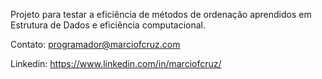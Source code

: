 Projeto para testar a eficiência de métodos de ordenação aprendidos em Estrutura de Dados e eficiência computacional.

Contato: programador@marciofcruz.com

Linkedin: https://www.linkedin.com/in/marciofcruz/